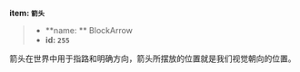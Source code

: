 <!-- BEGIN_AUTOGEN: do NOT edit in this block -->

**item: `箭头`**

> * **name: ** BlockArrow
> * **id: `255`**

<!-- END_AUTOGEN-->
箭头在世界中用于指路和明确方向，箭头所摆放的位置就是我们视觉朝向的位置。